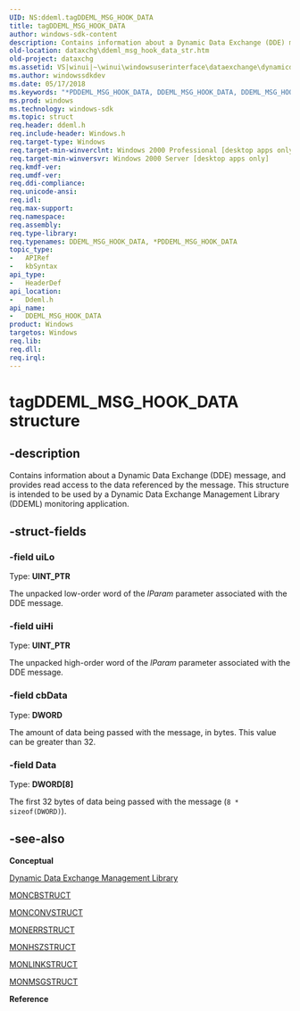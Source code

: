 ```yaml
---
UID: NS:ddeml.tagDDEML_MSG_HOOK_DATA
title: tagDDEML_MSG_HOOK_DATA
author: windows-sdk-content
description: Contains information about a Dynamic Data Exchange (DDE) message, and provides read access to the data referenced by the message. This structure is intended to be used by a Dynamic Data Exchange Management Library (DDEML) monitoring application.
old-location: dataxchg\ddeml_msg_hook_data_str.htm
old-project: dataxchg
ms.assetid: VS|winui|~\winui\windowsuserinterface\dataexchange\dynamicdataexchangemanagementlibrary\dynamicdataexchangemanagementreference\dynamicdataexchangemanagementstructures\ddeml_msg_hook_data.htm
ms.author: windowssdkdev
ms.date: 05/17/2018
ms.keywords: "*PDDEML_MSG_HOOK_DATA, DDEML_MSG_HOOK_DATA, DDEML_MSG_HOOK_DATA structure [Data Exchange], PDDEML_MSG_HOOK_DATA, PDDEML_MSG_HOOK_DATA structure pointer [Data Exchange], _win32_DDEML_MSG_HOOK_DATA_str, _win32_ddeml_msg_hook_data_str_cpp, dataxchg.ddeml_msg_hook_data_str, ddeml/DDEML_MSG_HOOK_DATA, ddeml/PDDEML_MSG_HOOK_DATA, tagDDEML_MSG_HOOK_DATA, winui._win32_ddeml_msg_hook_data_str"
ms.prod: windows
ms.technology: windows-sdk
ms.topic: struct
req.header: ddeml.h
req.include-header: Windows.h
req.target-type: Windows
req.target-min-winverclnt: Windows 2000 Professional [desktop apps only]
req.target-min-winversvr: Windows 2000 Server [desktop apps only]
req.kmdf-ver: 
req.umdf-ver: 
req.ddi-compliance: 
req.unicode-ansi: 
req.idl: 
req.max-support: 
req.namespace: 
req.assembly: 
req.type-library: 
req.typenames: DDEML_MSG_HOOK_DATA, *PDDEML_MSG_HOOK_DATA
topic_type:
-	APIRef
-	kbSyntax
api_type:
-	HeaderDef
api_location:
-	Ddeml.h
api_name:
-	DDEML_MSG_HOOK_DATA
product: Windows
targetos: Windows
req.lib: 
req.dll: 
req.irql: 
---
```


# tagDDEML_MSG_HOOK_DATA structure


## -description


Contains information about a Dynamic Data Exchange (DDE) message, and provides read access to the data referenced by the message. This structure is intended to be used by a Dynamic Data Exchange Management Library (DDEML) monitoring application. 


## -struct-fields




### -field uiLo

Type: <b>UINT_PTR</b>

The unpacked low-order word of the <i>lParam</i> parameter associated with the DDE message. 


### -field uiHi

Type: <b>UINT_PTR</b>

The unpacked high-order word of the <i>lParam</i> parameter associated with the DDE message. 


### -field cbData

Type: <b>DWORD</b>

The amount of data being passed with the message, in bytes. This value can be greater than 32. 


### -field Data

Type: <b>DWORD[8]</b>

The first 32 bytes of data being passed with the message (<code>8 * sizeof(DWORD)</code>). 


## -see-also




<b>Conceptual</b>



<a href="https://msdn.microsoft.com/f22d4a10-58b9-4f62-bbc3-3cbeb3246923">Dynamic Data Exchange Management Library</a>



<a href="https://msdn.microsoft.com/65bea5e0-ab86-4e00-9dbf-9809aab18616">MONCBSTRUCT</a>



<a href="https://msdn.microsoft.com/24fe9042-7b9f-4139-a9b5-d8c72529d897">MONCONVSTRUCT</a>



<a href="https://msdn.microsoft.com/4e7647a0-c41e-4ec9-b441-01538e83aca3">MONERRSTRUCT</a>



<a href="https://msdn.microsoft.com/d5c6b5f8-e999-4f79-bf7c-b7d74a3e9b46">MONHSZSTRUCT</a>



<a href="https://msdn.microsoft.com/db02a191-677b-4fae-88ec-c2b500249837">MONLINKSTRUCT</a>



<a href="https://msdn.microsoft.com/7d971b35-0c88-42c3-83b9-93d5de6c95f9">MONMSGSTRUCT</a>



<b>Reference</b>
 

 

